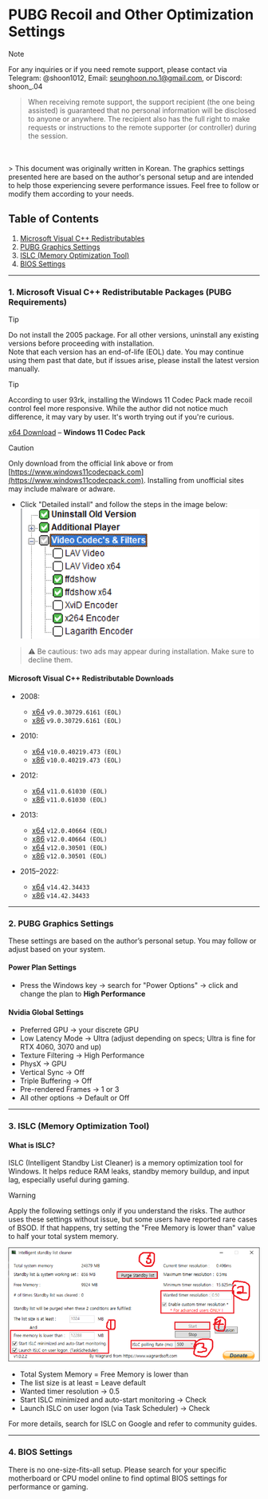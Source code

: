 # PUBG Recoil and Other Optimization Settings

> [!NOTE]
> For any inquiries or if you need remote support, please contact via Telegram: @shoon1012, Email: seunghoon.no.1@gmail.com, or Discord: shoon_.04

 
> When receiving remote support, the support recipient (the one being assisted) is guaranteed that no personal information will be disclosed to anyone or anywhere. The recipient also has the full right to make requests or instructions to the remote supporter (or controller) during the session.
<br>
<br>
> This document was originally written in Korean. The graphics settings presented here are based on the author's personal setup and are intended to help those experiencing severe performance issues. Feel free to follow or modify them according to your needs.

## Table of Contents

1. [Microsoft Visual C++ Redistributables](#1-microsoft-visual-c-redistributable-packages-pubg-requirements)
2. [PUBG Graphics Settings](#2-pubg-graphics-settings)
3. [ISLC (Memory Optimization Tool)](#3-islc-memory-optimization-tool)
4. [BIOS Settings](#4-bios-settings)

---

### 1. Microsoft Visual C++ Redistributable Packages (PUBG Requirements)

> [!TIP] 
> Do not install the 2005 package. For all other versions, uninstall any existing versions before proceeding with installation.  
> Note that each version has an end-of-life (EOL) date. You may continue using them past that date, but if issues arise, please install the latest version manually.

> [!TIP]
> According to user 93rk, installing the Windows 11 Codec Pack made recoil control feel more responsive. While the author did not notice much difference, it may vary by user. It's worth trying out if you're curious.

[x64 Download](https://www.windows11codecpack.com/files/windows.11.codec.pack.v2.2.1.setup.exe) – **Windows 11 Codec Pack**  
> [!CAUTION] 
> Only download from the official link above or from [https://www.windows11codecpack.com](https://www.windows11codecpack.com). Installing from unofficial sites may include malware or adware.

* Click "Detailed install" and follow the steps in the image below:  
![Install Guide](2.png)

> ⚠ Be cautious: two ads may appear during installation. Make sure to decline them.

#### Microsoft Visual C++ Redistributable Downloads

- 2008:  
  * [x64](https://download.microsoft.com/download/5/D/8/5D8C65CB-C849-4025-8E95-C3966CAFD8AE/vcredist_x64.exe) `v9.0.30729.6161 (EOL)`  
  * [x86](https://download.microsoft.com/download/5/D/8/5D8C65CB-C849-4025-8E95-C3966CAFD8AE/vcredist_x86.exe) `v9.0.30729.6161 (EOL)`

- 2010:  
  * [x64](https://download.microsoft.com/download/E/E/0/EE05C9EF-A661-4D9E-BCE2-6961ECDF087F/vcredist_x64.exe) `v10.0.40219.473 (EOL)`  
  * [x86](https://download.microsoft.com/download/E/E/0/EE05C9EF-A661-4D9E-BCE2-6961ECDF087F/vcredist_x86.exe) `v10.0.40219.473 (EOL)`

- 2012:  
  * [x64](https://download.microsoft.com/download/1/6/B/16B06F60-3B20-4FF2-B699-5E9B7962F9AE/VSU_4/vcredist_x64.exe) `v11.0.61030 (EOL)`  
  * [x86](https://download.microsoft.com/download/1/6/B/16B06F60-3B20-4FF2-B699-5E9B7962F9AE/VSU_4/vcredist_x86.exe) `v11.0.61030 (EOL)`

- 2013:  
  * [x64](https://aka.ms/highdpimfc2013x64enu) `v12.0.40664 (EOL)`  
  * [x86](https://aka.ms/highdpimfc2013x86enu) `v12.0.40664 (EOL)`  
  * [x64](https://download.microsoft.com/download/b/4/6/b46720b7-1a9a-458a-8b07-633e6de4e760/vcredist_x64.exe) `v12.0.30501 (EOL)`  
  * [x86](https://download.microsoft.com/download/2/E/6/2E61CFA4-993B-4DD4-91DA-3737CD5CD6E3/vcredist_x86.exe) `v12.0.30501 (EOL)`

- 2015–2022:  
  * [x64](https://download.visualstudio.microsoft.com/download/pr/c7dac50a-e3e8-40f6-bbb2-9cc4e3dfcabe/VC_redist.x64.exe) `v14.42.34433`  
  * [x86](https://download.visualstudio.microsoft.com/download/pr/84c7705c-37c2-44cb-9454-c0aadea5661b/VC_redist.x86.exe) `v14.42.34433`

---

### 2. PUBG Graphics Settings

These settings are based on the author’s personal setup. You may follow or adjust based on your system.

#### Power Plan Settings

- Press the Windows key → search for "Power Options" → click and change the plan to **High Performance**

#### Nvidia Global Settings

- Preferred GPU → your discrete GPU  
- Low Latency Mode → Ultra (adjust depending on specs; Ultra is fine for RTX 4060, 3070 and up)  
- Texture Filtering → High Performance  
- PhysX → GPU  
- Vertical Sync → Off  
- Triple Buffering → Off  
- Pre-rendered Frames → 1 or 3  
- All other options → Default or Off

---

### 3. ISLC (Memory Optimization Tool)

#### What is ISLC?

ISLC (Intelligent Standby List Cleaner) is a memory optimization tool for Windows. It helps reduce RAM leaks, standby memory buildup, and input lag, especially useful during gaming.

> [!WARNING]
> Apply the following settings only if you understand the risks. The author uses these settings without issue, but some users have reported rare cases of BSOD. If that happens, try setting the "Free Memory is lower than" value to half your total system memory.

![ISLC Settings](1.png)

- Total System Memory = Free Memory is lower than  
- The list size is at least = Leave default  
- Wanted timer resolution → 0.5  
- Start ISLC minimized and auto-start monitoring → Check  
- Launch ISLC on user logon (via Task Scheduler) → Check

For more details, search for ISLC on Google and refer to community guides.

---

### 4. BIOS Settings

There is no one-size-fits-all setup. Please search for your specific motherboard or CPU model online to find optimal BIOS settings for performance or gaming.
